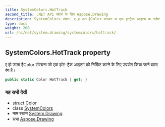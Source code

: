 ```yaml
---
title: SystemColors.HotTrack
second_title: .NET API संदर्भ के लिए Aspose.Drawing
description: SystemColors संपत्त. ए ह जत हैColor संरचन ज एक हटट्रैक आइटम क नर्दष्ट करने के लए उपयग कय जने वल रंग है
type: docs
weight: 200
url: /hi/net/system.drawing/systemcolors/hottrack/
---
```

## SystemColors.HotTrack property

ए हो जाता हैColor संरचना जो एक हॉट-ट्रैक आइटम को निर्दिष्ट करने के लिए उपयोग किया जाने वाला रंग है।

```csharp
public static Color HotTrack { get; }
```

### यह सभी देखें

* struct [Color](../../color/)
* class [SystemColors](../)
* नाम स्थान [System.Drawing](../../systemcolors/)
* सभा [Aspose.Drawing](../../../)


